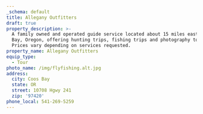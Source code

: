 ```yaml
---
_schema: default
title: Allegany Outfitters
draft: true
property_description: >-
  A family owned and operated guide service located about 15 miles east of Coos
  Bay, Oregon, offering hunting trips, fishing trips and photography tours.
  Prices vary depending on services requested.  
property_name: Allegany Outfitters
equip_type:
  - Tour
photo_name: /img/flyfishing.alt.jpg
address:
  city: Coos Bay
  state: OR
  street: 10708 Hgwy 241
  zip: '97420'
phone_local: 541-269-5259
---
```


